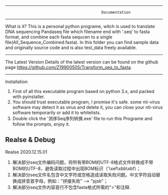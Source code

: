 
***********************************************************************************************************************
                                               Documentation

-----------------------------------------------------------------------------------------------------------------------
What is it?
    This is a personal python programe, witch is used to translate DNA sequencing Pandaseq file which filename end with
'.seq' to fasta format, and combine each fasta sequcen to a single file(All_Sequence_Combined.fasta).
    In this folder you can find sample data and originally source code and is also test_data freely available.
    
-----------------------------------------------------------------------------------------------------------------------
The Latest Version
Details of the latest version can be found on the github page https://github.com/Z19900505/Transform_seq_to_fasta.

-----------------------------------------------------------------------------------------------------------------------
Installation
1. First of all this executable program based on python 3.x, and packed with pyinstaller.
2. You should trust executable program, I promise it's safe. some nti-virus software may detect it as virus and delete it,
   you can close your nti-virus software temporarily or add it to whitelists.
3. Double click the '测序Seq序列转换.exe' file to run this Programe and follow the prompts, enjoy it.

Realse & Debug
-----------------------------------------------------------------------------------------------------------------------
Realse 2020.12.15.01
1. 解决部分seq文件编码问题，将所有带BOM的UTF-8格式文件转换成不带BOM的UTF-8，避免读取过程中出现BOM标识（'\xef\xbb\xbf）；
2. 解决部分seq文件名包含中文字符或空格造成读取失败问题。中文字符自动替换成拼音首字母，例如："拼接失败" ——> "pjsb"；
3. 解决部分seq文件内容首行不包含fasta格式所需的">"和注释.